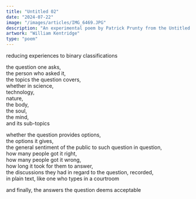 ```yaml
---
title: "Untitled 02"
date: "2024-07-22"
image: "/images/articles/IMG_6469.JPG"
description: "An experimental poem by Patrick Prunty from the Untitled Collection."
artwork: "William Kentridge"
type: "poem"
---
```


reducing experiences to binary classifications

the question one asks, \
the person who asked it, \
the topics the question covers, \
whether in science, \
technology, \
nature, \
the body, \
the soul, \
the mind, \
and its sub-topics 

whether the question provides options, \
the options it gives, \
the general sentiment of the public to such question in question, \
how many people got it right, \
how many people got it wrong, \
how long it took for them to answer, \
the discussions they had in regard to the question, recorded, \
in plain text, like one who types in a courtroom 

and finally, the answers the question deems acceptable
